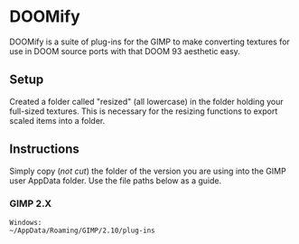 # DOOMify

DOOMify is a suite of plug-ins for the GIMP to make converting textures for use in DOOM source ports with that DOOM 93 aesthetic easy.

## Setup

Created a folder called "resized" (all lowercase) in the folder holding your full-sized textures. This is necessary for the resizing functions to export scaled items into a folder.

## Instructions

Simply copy (_not cut_) the folder of the version you are using into the GIMP user AppData folder. Use the file paths below as a guide.

### GIMP 2.X

```text
Windows:
~/AppData/Roaming/GIMP/2.10/plug-ins
```
